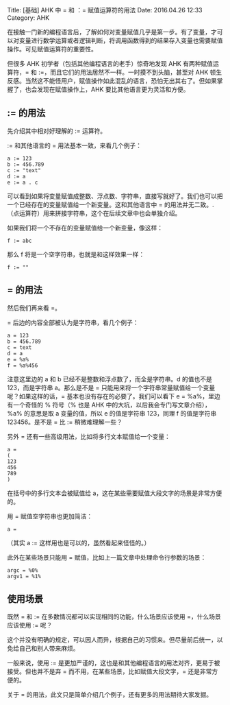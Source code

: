Title: [基础] AHK 中 = 和 ：= 赋值运算符的用法
Date: 2016.04.26 12:33
Category: AHK

在接触一门新的编程语言后，了解如何对变量赋值几乎是第一步。有了变量，才可以对变量进行数学运算或者逻辑判断，将调用函数得到的结果存入变量也需要赋值操作。可见赋值运算符的重要性。

但很多 AHK 初学者（包括其他编程语言的老手）惊奇地发现 AHK 有两种赋值运算符，= 和 :=，而且它们的用法居然不一样。一时摸不到头脑，甚至对 AHK 顿生反感。当然这不能怪用户，赋值操作如此混乱的语言，恐怕无出其右了。但如果掌握了，也会发现在赋值操作上，AHK 要比其他语言更为灵活和方便。

## := 的用法

先介绍其中相对好理解的 := 运算符。

:= 和其他语言的 = 用法基本一致，来看几个例子：

```
a := 123
b := 456.789
c := "text"
d := a
e := a . c
```

可以看到如果将变量赋值成整数、浮点数、字符串，直接写就好了。我们也可以把一个已经存在的变量赋值给一个新变量。这和其他语言中 = 的用法并无二致。.（点运算符）用来拼接字符串，这个在后续文章中也会单独介绍。

如果我们将一个不存在的变量赋值给一个新变量，像这样：

```
f := abc
```

那么 f 将是一个空字符串，也就是和这样效果一样：

```
f := ""
```

## = 的用法

然后我们再来看 =。

= 后边的内容全部被认为是字符串，看几个例子：

```
a = 123
b = 456.789
c = text
d = a
e = %a%
f = %a%456
```

注意这里边的 a 和 b 已经不是整数和浮点数了，而全是字符串。d 的值也不是 123，而是字符串 a。那么是不是 = 只能用来将一个字符串常量赋值给一个变量呢？如果这样的话，= 基本也没有存在的必要了。我们可以看下 e = %a%，里边有一个奇怪的 % 符号（% 也是 AHK 中的大坑，以后我会专门写文章介绍），%a% 的意思是取 a 变量的值，所以 e 的值是字符串 123，同理 f 的值是字符串 123456。是不是 = 比 := 稍微难理解一些？

另外 = 还有一些高级用法，比如将多行文本赋值给一个变量：

```
a =
(
123
456
789
)
```

在括号中的多行文本会被赋值给 a，这在某些需要赋值大段文字的场景是非常方便的。

用 = 赋值空字符串也更加简洁：

```
a =
```

（其实 a := 这样用也是可以的，虽然看起来怪怪的。）

此外在某些场景只能用 = 赋值，比如上一篇文章中处理命令行参数的场景：

```
argc = %0%
argv1 = %1%
```

## 使用场景

既然 = 和 := 在多数情况都可以实现相同的功能，什么场景应该使用 =，什么场景应该使用 := 呢？

这个并没有明确的规定，可以因人而异，根据自己的习惯来。但尽量前后统一，以免给自己和别人带来麻烦。

一般来说，使用 := 是更加严谨的，这也是和其他编程语言的用法对齐，更易于被接受。但也并不是弃 = 而不用，在某些场景，比如赋值大段文字，= 还是非常方便的。

关于 = 的用法，此文只是简单介绍几个例子，还有更多的用法期待大家发掘。
